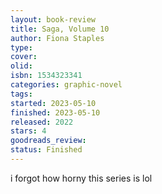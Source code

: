 ```yaml
--- 
layout: book-review 
title: Saga, Volume 10 
author: Fiona Staples 
type: 
cover: 
olid:  
isbn: 1534323341
categories: graphic-novel
tags:  
started: 2023-05-10
finished: 2023-05-10
released: 2022
stars: 4
goodreads_review:  
status: Finished
---  
```

i forgot how horny this series is lol